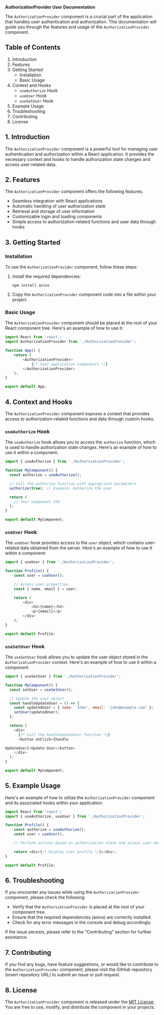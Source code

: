 **AuthorizationProvider User Documentation**

The `AuthorizationProvider` component is a crucial part of the application that handles user authentication and authorization. This documentation will guide you through the features and usage of the `AuthorizationProvider` component.

## Table of Contents

1. Introduction
2. Features
3. Getting Started
    - Installation
    - Basic Usage
4. Context and Hooks
    - `useAuthorize` Hook
    - `useUser` Hook
    - `useSetUser` Hook
5. Example Usage
6. Troubleshooting
7. Contributing
8. License

## 1. Introduction

The `AuthorizationProvider` component is a powerful tool for managing user authentication and authorization within a React application. It provides the necessary context and hooks to handle authorization state changes and access user-related data.

## 2. Features

The `AuthorizationProvider` component offers the following features:

-   Seamless integration with React applications
-   Automatic handling of user authorization state
-   Retrieval and storage of user information
-   Customizable login and loading components
-   Simple access to authorization-related functions and user data through hooks

## 3. Getting Started

### Installation

To use the `AuthorizationProvider` component, follow these steps:

1. Install the required dependencies:
    ```shell
    npm install axios
    ```
2. Copy the `AuthorizationProvider` component code into a file within your project.

### Basic Usage

The `AuthorizationProvider` component should be placed at the root of your React component tree. Here's an example of how to use it:

```javascript
import React from 'react';
import AuthorizationProvider from './AuthorizationProvider';

function App() {
    return (
        <AuthorizationProvider>
            {/* Your application components */}
        </AuthorizationProvider>
    );
}

export default App;
```

## 4. Context and Hooks

The `AuthorizationProvider` component exposes a context that provides access to authorization-related functions and data through custom hooks.

### `useAuthorize` Hook

The `useAuthorize` hook allows you to access the `authorize` function, which is used to handle authorization state changes. Here's an example of how to use it within a component:

```javascript
import { useAuthorize } from './AuthorizationProvider';

function MyComponent() {
  const authorize = useAuthorize();

  // Call the authorize function with appropriate parameters
  authorize(true); // Example: Authorize the user

  return (
    // Your component JSX
  );
}

export default MyComponent;
```

### `useUser` Hook

The `useUser` hook provides access to the `user` object, which contains user-related data obtained from the server. Here's an example of how to use it within a component:

```javascript
import { useUser } from './AuthorizationProvider';

function Profile() {
    const user = useUser();

    // Access user properties
    const { name, email } = user;

    return (
        <div>
            <h2>{name}</h2>
            <p>{email}</p>
        </div>
    );
}

export default Profile;
```

### `useSetUser` Hook

The `useSetUser` hook allows you to update the user object stored in the `AuthorizationProvider` context. Here's an example of how to use it within a component:

```javascript
import { useSetUser } from './AuthorizationProvider';

function MyComponent() {
  const setUser = useSetUser();

  // Update the user object
  const handleUpdateUser = () => {
    const updatedUser = { name: 'John', email: 'john@example.com' };
    setUser(updatedUser);
  };

  return (
    <div>
      {/* Call the handleUpdateUser function */}
      <button onClick={handle

UpdateUser}>Update User</button>
    </div>
  );
}

export default MyComponent;
```

## 5. Example Usage

Here's an example of how to utilize the `AuthorizationProvider` component and its associated hooks within your application:

```javascript
import React from 'react';
import { useAuthorize, useUser } from './AuthorizationProvider';

function Profile() {
    const authorize = useAuthorize();
    const user = useUser();

    // Perform actions based on authorization state and access user data

    return <div>{/* Display user profile */}</div>;
}

export default Profile;
```

## 6. Troubleshooting

If you encounter any issues while using the `AuthorizationProvider` component, please check the following:

-   Verify that the `AuthorizationProvider` is placed at the root of your component tree.
-   Ensure that the required dependencies (axios) are correctly installed.
-   Check for any error messages in the console and debug accordingly.

If the issue persists, please refer to the "Contributing" section for further assistance.

## 7. Contributing

If you find any bugs, have feature suggestions, or would like to contribute to the `AuthorizationProvider` component, please visit the GitHub repository (insert repository URL) to submit an issue or pull request.

## 8. License

The `AuthorizationProvider` component is released under the [MIT License](https://opensource.org/licenses/MIT). You are free to use, modify, and distribute the component in your projects.
